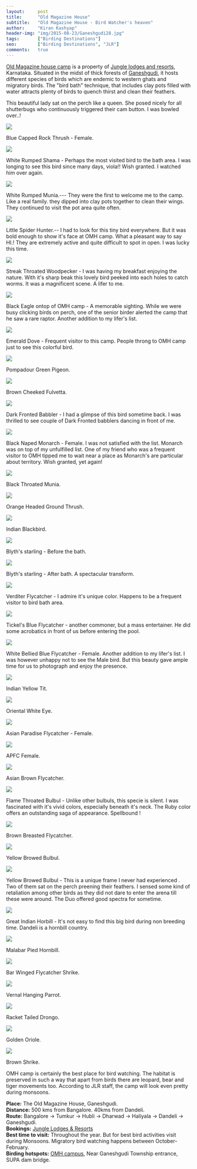 ```yaml
---
layout:     post
title:      "Old Magazine House"
subtitle:   "Old Magazine House - Bird Watcher's heaven"
author:     "Kiran Kashyap"
header-img: "img/2015-08-23/Ganeshgudi28.jpg"
tags:		["Birding Destinations"]
seo:		["Birding Destinations", "JLR"]
comments:   true
---
```


<p>
<a href="http://www.wilderhood.com/accommodation/Old%20Magazine%20House">Old Magazine house camp</a> is a property of <a href="http://www.wilderhood.com/accommodationOwner/Jungle%20Lodges%20&%20Resorts">Jungle lodges and resorts</a>, Karnataka. Situated in the midst of thick forests of <a href="http://www.wilderhood.com/destination/Dandeli">Ganeshgudi</a>, it hosts different species of birds which are endemic to western ghats and migratory birds. The "bird bath" technique, that includes clay pots filled with water attracts plenty of birds to quench thirst and clean their feathers.
</p>

<p>
This beautiful lady sat on the perch like a queen. She posed nicely for all shutterbugs who continuously triggered their cam button. I was bowled over..!
</p>

<img src="{{ site.baseurl}}/img/2015-08-23/Ganeshgudi1.jpg">

<p>
Blue Capped Rock Thrush - Female.
</p>

<img src="{{ site.baseurl}}/img/2015-08-23/Ganeshgudi2.jpg">

<p>
White Rumped Shama - Perhaps the most visited bird to the bath area. I was longing to see this bird since many days, viola!! Wish granted. I watched him over again. 
</p>

<img src="{{ site.baseurl}}/img/2015-08-23/Ganeshgudi3.jpg">

<p>
White Rumped Munia.--- They were the first to welcome me to the camp. Like a real family. they dipped into clay pots together to clean their wings. They continued to visit the pot area quite often.
</p>

<img src="{{ site.baseurl}}/img/2015-08-23/Ganeshgudi4.jpg">

<p>
Little Spider Hunter.-- I had to look for this tiny bird everywhere. But it was bold enough to show it's face at OMH camp. What a pleasant way to say HI.! They are extremely active and quite difficult to spot in open. I was lucky this time.
</p>

<img src="{{ site.baseurl}}/img/2015-08-23/Ganeshgudi5.jpg">

<p>
Streak Throated Woodpecker - I was having my breakfast enjoying the nature. With it's sharp beak this lovely bird peeked into each holes to catch worms. It was a magnificent scene. A lifer to me.
</p>

<img src="{{ site.baseurl}}/img/2015-08-23/Ganeshgudi6.jpg">

<p>
Black Eagle ontop of OMH camp - A memorable sighting. While we were busy clicking birds on perch, one of the senior birder alerted the camp that he saw a rare raptor. Another addition to my lifer's list.
</p>

<img src="{{ site.baseurl}}/img/2015-08-23/Ganeshgudi7.jpg">

<p>
Emerald Dove - Frequent visitor to this camp. People throng to OMH camp just to see this colorful bird. 
</p>

<img src="{{ site.baseurl}}/img/2015-08-23/Ganeshgudi8.jpg">

<p>
Pompadour Green Pigeon.
</p>

<img src="{{ site.baseurl}}/img/2015-08-23/Ganeshgudi9.jpg">

<p>
Brown Cheeked Fulvetta.
</p>

<img src="{{ site.baseurl}}/img/2015-08-23/Ganeshgudi10.jpg">

<p>
Dark Fronted Babbler - I had a glimpse of this bird sometime back. I was thrilled to see couple of Dark Fronted babblers dancing in front of me. 
</p>

<img src="{{ site.baseurl}}/img/2015-08-23/Ganeshgudi11.jpg">

<p>
Black Naped Monarch - Female. I was not satisfied with the list. Monarch was on top of my unfulfilled list. One of my friend who was a frequent visitor to OMH tipped me to wait near a place as Monarch's are particular about territory. Wish granted, yet again!
</p>

<img src="{{ site.baseurl}}/img/2015-08-23/Ganeshgudi12.jpg">

<p>
Black Throated Munia.
</p>

<img src="{{ site.baseurl}}/img/2015-08-23/Ganeshgudi13.jpg">

<p>
Orange Headed Ground Thrush.
</p>

<img src="{{ site.baseurl}}/img/2015-08-23/Ganeshgudi14.jpg">

<p>
Indian Blackbird.
</p>

<img src="{{ site.baseurl}}/img/2015-08-23/Ganeshgudi15.jpg">

<p>
Blyth's starling - Before the bath.
</p>

<img src="{{ site.baseurl}}/img/2015-08-23/Ganeshgudi16.jpg">

<p>
Blyth's starling - After bath. A spectacular transform.
</p>

<img src="{{ site.baseurl}}/img/2015-08-23/Ganeshgudi17.jpg">

<p>
Verditer Flycatcher - I admire it's unique color. Happens to be a frequent visitor to bird bath area. 
</p>

<img src="{{ site.baseurl}}/img/2015-08-23/Ganeshgudi18.jpg">

<p>
Tickel's Blue Flycatcher - another commoner, but a mass entertainer. He did some acrobatics in front of us before entering the pool.
</p>

<img src="{{ site.baseurl}}/img/2015-08-23/Ganeshgudi19.jpg">

<p>
White Bellied Blue Flycatcher - Female. Another addition to my lifer's list. I was however unhappy not to see the Male bird. But this beauty gave ample time for us to photograph and enjoy the presence.
</p>

<img src="{{ site.baseurl}}/img/2015-08-23/Ganeshgudi20.jpg">

<p>
Indian Yellow Tit.
</p>

<img src="{{ site.baseurl}}/img/2015-08-23/Ganeshgudi21.jpg">

<p>
Oriental White Eye.
</p>

<img src="{{ site.baseurl}}/img/2015-08-23/Ganeshgudi22.jpg">

<p>
Asian Paradise Flycatcher - Female.
</p>

<img src="{{ site.baseurl}}/img/2015-08-23/Ganeshgudi23.jpg">

<p>
APFC Female.
</p>

<img src="{{ site.baseurl}}/img/2015-08-23/Ganeshgudi24.jpg">

<p>
Asian Brown Flycatcher.
</p>

<img src="{{ site.baseurl}}/img/2015-08-23/Ganeshgudi25.jpg">

<p>
Flame Throated Bulbul - Unlike other bulbuls, this specie is silent. I was fascinated with it's vivid colors, especially beneath it's neck. The Ruby color offers an outstanding saga of appearance. Spellbound  !
</p>

<img src="{{ site.baseurl}}/img/2015-08-23/Ganeshgudi26.jpg">

<p>
Brown Breasted Flycatcher.
</p>

<img src="{{ site.baseurl}}/img/2015-08-23/Ganeshgudi27.jpg">

<p>
Yellow Browed Bulbul.
</p>

<img src="{{ site.baseurl}}/img/2015-08-23/Ganeshgudi28.jpg">

<p>
Yellow Browed Bulbul - This is a unique frame I never had experienced . Two of them sat on the perch preening their feathers. I sensed some kind of retaliation among other birds as they did not dare to enter the arena till these were around. The Duo offered good spectra for sometime. 
</p>

<img src="{{ site.baseurl}}/img/2015-08-23/Ganeshgudi29.jpg">

<p>
Great Indian Horbill - It's not easy to find this big bird during non breeding time. Dandeli is a hornbill country. 
</p>

<img src="{{ site.baseurl}}/img/2015-08-23/Ganeshgudi30.jpg">

<p>
Malabar Pied Hornbill.
</p>

<img src="{{ site.baseurl}}/img/2015-08-23/Ganeshgudi31.jpg">

<p>
Bar Winged Flycatcher Shrike.
</p>

<img src="{{ site.baseurl}}/img/2015-08-23/Ganeshgudi32.jpg">

<p>
Vernal Hanging Parrot.
</p>

<img src="{{ site.baseurl}}/img/2015-08-23/Ganeshgudi33.jpg">

<p>
Racket Tailed Drongo.
</p>

<img src="{{ site.baseurl}}/img/2015-08-23/Ganeshgudi34.jpg">

<p>
Golden Oriole.
</p>

<img src="{{ site.baseurl}}/img/2015-08-23/Ganeshgudi35.jpg">

<p>
Brown Shrike.
</p>

<p>
OMH camp is certainly the best place for bird watching. The habitat is preserved in such a way that apart from birds there are leopard, bear and tiger movements too. According to JLR staff, the camp will look even pretty during monsoons. 
</p>

<p>
<strong>Place:</strong> The Old Magazine House, Ganeshgudi.<br>
<strong>Distance:</strong> 500 kms from Bangalore. 40kms from Dandeli.<br>
<strong>Route:</strong> Bangalore -> Tumkur -> Hubli -> Dharwad -> Haliyala -> Dandeli -> Ganeshgudi.<br>
<strong>Bookings:</strong> <a href="http://www.wilderhood.com/accommodationOwner/Jungle%20Lodges%20&%20Resorts">Jungle Lodges & Resorts</a> <br>
<strong>Best time to visit:</strong> Throughout the year. But for best bird activities visit during Monsoons. Migratory bird watching happens between October-February.<br>
<strong>Birding hotspots:</strong> <a href="http://www.wilderhood.com/accommodation/Old%20Magazine%20House">OMH campus</a>, Near Ganeshgudi Township entrance, SUPA dam bridge. <br>
</p>